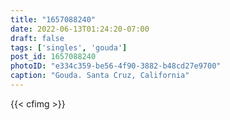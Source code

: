 ```yaml
---
title: "1657088240"
date: 2022-06-13T01:24:20-07:00
draft: false
tags: ['singles', 'gouda']
post_id: 1657088240
photoID: "e334c359-be56-4f90-3882-b48cd27e9700"
caption: "Gouda. Santa Cruz, California"
---
```

{{< cfimg >}}